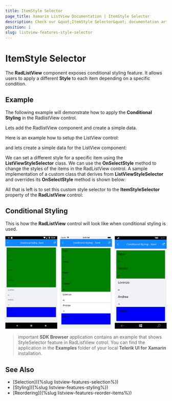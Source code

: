 ```yaml
---
title: ItemStyle Selector
page_title: Xamarin ListView Documentation | ItemStyle Selector
description: Check our &quot;ItemStyle Selector&quot; documentation article for Telerik ListView for Xamarin control.
position: 1
slug: listview-features-style-selector
---
```


# ItemStyle Selector

The **RadListView** component exposes conditional styling feature. It allows users to apply a different **Style** to each item depending on a specific condition. 


## Example

The following example will demonstrate how to apply the **Conditional Styling** in the RadlistView control.

Lets add the RadlistView component and create a simple data.

Here is an example how to setup the ListView control:

<snippet id='listview-gettingstarted-listview-xaml'/>
<snippet id='listview-gettingstarted-listview-csharp'/>

and lets create a simple data for the ListView component:

<snippet id='listview-styleselector-source'/>

We can set a different style for a specific item using the **ListViewStyleSelector** class. We can use the **OnSelectStyle** method to change the styles of the items in the RadListView control. A sample implementation of a custom class that derives from **ListViewStyleSelector** and overrides its **OnSelectStyle** method is shown below: 

<snippet id='listview-features-onselectstyle'/>

All that is left is to set this custom style selector to the **ItemStyleSelector** property of the **RadListView** control:

<snippet id='listview-features-set-custom-styleselector'/>

## Conditional Styling

This is how the **RadListView** control will look like when conditional styling is used.

![StyleSelector](../images/listview-features-style-selector.png "Style Selector")

>important **SDK Browser** application contains an example that shows StyleSelector feature in RadListView cotrol. You can find the application in the **Examples** folder of your local **Telerik UI for Xamarin** installation.

## See Also

- [Selection]({%slug listview-features-selection%})
- [Styling]({%slug listview-features-styling%})
- [Reordering]({%slug listview-features-reorder-items%})

